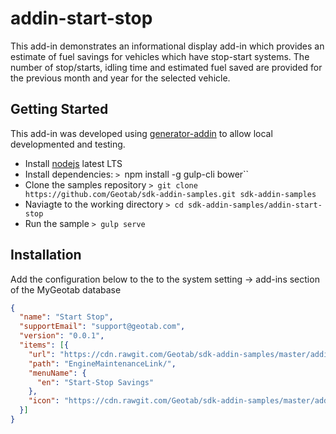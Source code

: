 # addin-start-stop

This add-in demonstrates an informational display add-in which provides an estimate of fuel savings for vehicles which have stop-start systems. The number of stop/starts, idling time and estimated fuel saved are provided for the previous month and year for the selected vehicle.

## Getting Started

This add-in was developed using [generator-addin](https://github.com/Geotab/generator-addin) to allow local developmented and testing.

* Install [nodejs](https://nodejs.org/en/) latest LTS
* Install dependencies: `> `npm install -g gulp-cli bower``
* Clone the samples repository `> git clone https://github.com/Geotab/sdk-addin-samples.git sdk-addin-samples`
* Naviagte to the working directory `> cd sdk-addin-samples/addin-start-stop`
* Run the sample `> gulp serve`

## Installation
Add the configuration below to the to the system setting -> add-ins section of the MyGeotab database

```json
{
  "name": "Start Stop",
  "supportEmail": "support@geotab.com",
  "version": "0.0.1",
  "items": [{
    "url": "https://cdn.rawgit.com/Geotab/sdk-addin-samples/master/addin-start-stop/dist/startStop.html",
    "path": "EngineMaintenanceLink/",
    "menuName": {
      "en": "Start-Stop Savings"
    },
    "icon": "https://cdn.rawgit.com/Geotab/sdk-addin-samples/master/addin-start-stop/dist/images/icon.svg"
  }]
}
```